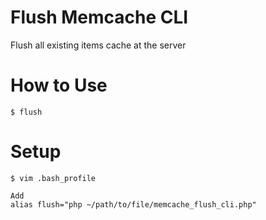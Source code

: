 # Flush Memcache CLI

Flush all existing items cache at the server

# How to Use
```
$ flush
```

# Setup
```
$ vim .bash_profile

Add 
alias flush="php ~/path/to/file/memcache_flush_cli.php"
```
